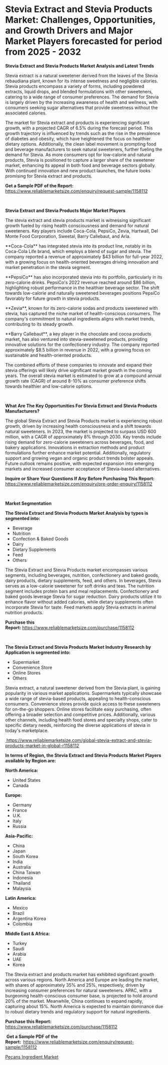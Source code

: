 <p><h1>Stevia Extract and Stevia Products Market: Challenges, Opportunities, and Growth Drivers and Major Market Players forecasted for period from 2025 - 2032</h1></p><p><strong>Stevia Extract and Stevia Products Market Analysis and Latest Trends</strong></p>
<p><p>Stevia extract is a natural sweetener derived from the leaves of the Stevia rebaudiana plant, known for its intense sweetness and negligible calories. Stevia products encompass a variety of forms, including powdered extracts, liquid drops, and blended formulations with other sweeteners, catering to a wide range of consumer preferences. The demand for Stevia is largely driven by the increasing awareness of health and wellness, with consumers seeking sugar alternatives that provide sweetness without the associated calories.</p><p>The market for Stevia extract and products is experiencing significant growth, with a projected CAGR of 6.5% during the forecast period. This growth trajectory is influenced by trends such as the rise in the prevalence of diabetes and obesity, which have heightened the focus on healthier dietary options. Additionally, the clean label movement is prompting food and beverage manufacturers to seek natural sweeteners, further fueling the demand for Stevia. As more consumers opt for low-calorie and natural products, Stevia is positioned to capture a larger share of the sweetener market, enhancing its appeal in both food and beverage sectors globally. With continued innovation and new product launches, the future looks promising for Stevia extract and products.</p></p>
<p><strong>Get a Sample PDF of the Report:&nbsp;</strong> <a href="https://www.reliablemarketsize.com/enquiry/request-sample/1158112?utm_campaign=2303&utm_medium=2&utm_source=Github&utm_content=ia&utm_term=15022025&utm_id=stevia-extract-and-stevia-products">https://www.reliablemarketsize.com/enquiry/request-sample/1158112</a></p>
<p>&nbsp;</p>
<p><strong>Stevia Extract and Stevia Products Major Market Players</strong></p>
<p><p>The stevia extract and stevia products market is witnessing significant growth fueled by rising health consciousness and demand for natural sweeteners. Key players include Coca-Cola, PepsiCo, Zevia, Hartwall, Del Monte Food Corporation, Sweetal, Barry Callebaut, and Arla.</p><p>**Coca-Cola** has integrated stevia into its product line, notably in its Coca-Cola Life brand, which employs a blend of sugar and stevia. The company reported a revenue of approximately $43 billion for full-year 2022, with a growing focus on health-oriented beverages driving innovation and market penetration in the stevia segment.</p><p>**PepsiCo** has also incorporated stevia into its portfolio, particularly in its zero-calorie drinks. PepsiCo's 2022 revenue reached around $86 billion, highlighting robust performance in the healthier beverage sector. The shift towards low-calorie and naturally sweetened beverages positions PepsiCo favorably for future growth in stevia products.</p><p>**Zevia**, known for its zero-calorie sodas and products sweetened with stevia, has captured the niche market of health-conscious consumers. The company's commitment to natural ingredients aligns with market trends, contributing to its steady growth.</p><p>**Barry Callebaut**, a key player in the chocolate and cocoa products market, has also ventured into stevia-sweetened products, providing innovative solutions for the confectionery industry. The company reported approximately $8.5 billion in revenue in 2022, with a growing focus on sustainable and health-oriented products.</p><p>The combined efforts of these companies to innovate and expand their stevia offerings will likely drive significant market growth in the coming years. The overall stevia market is estimated to grow at a compound annual growth rate (CAGR) of around 8-10% as consumer preference shifts towards healthier and low-calorie options.</p></p>
<p>&nbsp;</p>
<p><strong>What Are The Key Opportunities For Stevia Extract and Stevia Products Manufacturers?</strong></p>
<p><p>The global Stevia Extract and Stevia Products market is experiencing robust growth, driven by increasing health consciousness and a shift towards natural sweeteners. In 2023, the market is projected to surpass USD 600 million, with a CAGR of approximately 8% through 2030. Key trends include rising demand for zero-calorie sweeteners across beverages, food, and bakery applications. Innovations in extraction methods and product formulations further enhance market potential. Additionally, regulatory support and growing vegan and organic product trends bolster appeals. Future outlook remains positive, with expected expansion into emerging markets and increased consumer acceptance of Stevia-based alternatives.</p></p>
<p><strong>Inquire or Share Your Questions If Any Before Purchasing This Report:</strong> <a href="https://www.reliablemarketsize.com/enquiry/pre-order-enquiry/1158112?utm_campaign=2303&utm_medium=2&utm_source=Github&utm_content=ia&utm_term=15022025&utm_id=stevia-extract-and-stevia-products">https://www.reliablemarketsize.com/enquiry/pre-order-enquiry/1158112</a></p>
<p>&nbsp;</p>
<p><strong>Market Segmentation</strong></p>
<p><strong>The Stevia Extract and Stevia Products Market Analysis by types is segmented into:</strong></p>
<p><ul><li>Beverage</li><li>Nutrition</li><li>Confection & Baked Goods</li><li>Dairy</li><li>Dietary Supplements</li><li>Feed</li><li>Others</li></ul></p>
<p><p>The Stevia Extract and Stevia Products market encompasses various segments, including beverages, nutrition, confectionery and baked goods, dairy products, dietary supplements, feed, and others. In beverages, Stevia serves as a low-calorie sweetener for soft drinks and teas. The nutrition segment includes protein bars and meal replacements. Confectionery and baked goods leverage Stevia for sugar reduction. Dairy products utilize it to enhance flavor without added calories, while dietary supplements often incorporate Stevia for taste. Feed markets apply Stevia extracts in animal nutrition products.</p></p>
<p><strong>Purchase this Report:&nbsp;</strong><a href="https://www.reliablemarketsize.com/purchase/1158112?utm_campaign=2303&utm_medium=2&utm_source=Github&utm_content=ia&utm_term=15022025&utm_id=stevia-extract-and-stevia-products">https://www.reliablemarketsize.com/purchase/1158112</a></p>
<p>&nbsp;</p>
<p><strong>The Stevia Extract and Stevia Products Market Industry Research by Application is segmented into:</strong></p>
<p><ul><li>Supermarket</li><li>Convenience Store</li><li>Online Stores</li><li>Others</li></ul></p>
<p><p>Stevia extract, a natural sweetener derived from the Stevia plant, is gaining popularity in various market applications. Supermarkets typically showcase a wide range of stevia-based products, appealing to health-conscious consumers. Convenience stores provide quick access to these sweeteners for on-the-go shoppers. Online stores facilitate easy purchasing, often offering a broader selection and competitive prices. Additionally, various other channels, including health food stores and specialty shops, cater to specific dietary needs, reinforcing the diverse applications of stevia in today's marketplace.</p></p>
<p><a href="https://www.reliablemarketsize.com/global-stevia-extract-and-stevia-products-market-in-global-r1158112?utm_campaign=2303&utm_medium=2&utm_source=Github&utm_content=ia&utm_term=15022025&utm_id=stevia-extract-and-stevia-products">&nbsp;https://www.reliablemarketsize.com/global-stevia-extract-and-stevia-products-market-in-global-r1158112</a></p>
<p><strong>In terms of Region, the Stevia Extract and Stevia Products Market Players available by Region are:</strong></p>
<p>
    <p> <strong> North America: </strong>
        <ul>
            <li>United States</li>
            <li>Canada</li>
        </ul>
        </p> 
    <p> <strong> Europe: </strong>
        <ul>
            <li>Germany</li>
            <li>France</li>
            <li>U.K.</li>
            <li>Italy</li>
            <li>Russia</li>
        </ul>
        </p> 
    <p> <strong> Asia-Pacific: </strong>
        <ul>
            <li>China</li>
            <li>Japan</li>
            <li>South Korea</li>
            <li>India</li>
            <li>Australia</li>
            <li>China Taiwan</li>
            <li>Indonesia</li>
            <li>Thailand</li>
            <li>Malaysia</li>
        </ul>
        </p> 
    <p> <strong> Latin America: </strong>
        <ul>
            <li>Mexico</li>
            <li>Brazil</li>
            <li>Argentina Korea</li>
            <li>Colombia</li>
        </ul>
        </p> 
    <p> <strong> Middle East & Africa: </strong>
        <ul>
            <li>Turkey</li>
            <li>Saudi</li>
            <li>Arabia</li>
            <li>UAE</li>
            <li>Korea</li>
        </ul>
    </p>
    </p>
<p><p>The Stevia extract and products market has exhibited significant growth across various regions. North America and Europe are leading the market, with shares of approximately 35% and 25%, respectively, driven by increasing consumer preferences for natural sweeteners. APAC, with a burgeoning health-conscious consumer base, is projected to hold around 20% of the market. Meanwhile, China continues to expand rapidly, capturing about 15%. North America is expected to maintain dominance due to robust dietary trends and regulatory support for natural ingredients.</p></p>
<p><strong>Purchase this Report: </strong><a href="https://www.reliablemarketsize.com/purchase/1158112?utm_campaign=2303&utm_medium=2&utm_source=Github&utm_content=ia&utm_term=15022025&utm_id=stevia-extract-and-stevia-products">https://www.reliablemarketsize.com/purchase/1158112</a></p>
<p>&nbsp;<strong>Get a Sample PDF of the Report:&nbsp;&nbsp;</strong><a href="https://www.reliablemarketsize.com/enquiry/request-sample/1158112?utm_campaign=2303&utm_medium=2&utm_source=Github&utm_content=ia&utm_term=15022025&utm_id=stevia-extract-and-stevia-products">https://www.reliablemarketsize.com/enquiry/request-sample/1158112</a></p>
<p><strong></strong></p>
<p><p><a href="https://github.com/pearlinewhite4692/Market-Research-Report-List-1/blob/main/pecans-ingredient-market.md?utm_campaign=2303&utm_medium=2&utm_source=Github&utm_content=ia&utm_term=15022025&utm_id=stevia-extract-and-stevia-products">Pecans Ingredient Market</a></p></p>